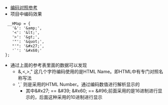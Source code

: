 * [编码对照参考](https://www.ascii.cl/htmlcodes.htm)
* 项目中编码效果
```javascriptvar 
  __HMap = {
    '&': '&amp;',
    '<': '&lt;',
    '>': '&gt;',
    '"': '&quot;',
    "'": '&#x27;',
    '`': '&#x60;'
 };
```
* 通过上面的参考表里面的数据可以发现
  * &,<,>," 这几个字符编码使用的是HTML Name。即HTML中有专门对照名称写法
  * ',\` 则是采用的HTML Number。通过编码数值进行解析显示的
    * 其中\&\#x27; == \&\#39;  \&\#x60; == \&\#96;前面采用的是16进制进行显示的，后面这种采用的10进制进行显示

